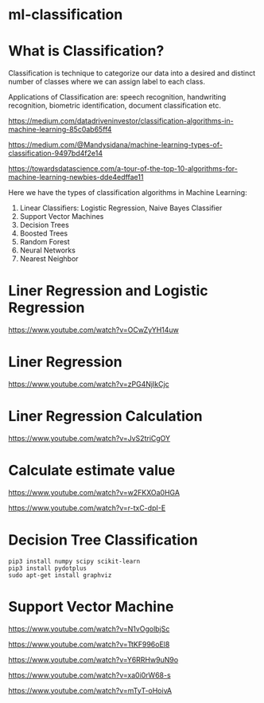 # ml-classification
# What is Classification?

Classification is technique to categorize our data into a desired and distinct number of classes where we can assign label to each class.

Applications of Classification are: speech recognition, handwriting recognition, biometric identification, document classification etc.

https://medium.com/datadriveninvestor/classification-algorithms-in-machine-learning-85c0ab65ff4

https://medium.com/@Mandysidana/machine-learning-types-of-classification-9497bd4f2e14

https://towardsdatascience.com/a-tour-of-the-top-10-algorithms-for-machine-learning-newbies-dde4edffae11

Here we have the types of classification algorithms in Machine Learning:

1. Linear Classifiers: Logistic Regression, Naive Bayes Classifier
2. Support Vector Machines
3. Decision Trees
4. Boosted Trees
5. Random Forest
6. Neural Networks
7. Nearest Neighbor

# Liner Regression and Logistic Regression
https://www.youtube.com/watch?v=OCwZyYH14uw

# Liner Regression
https://www.youtube.com/watch?v=zPG4NjIkCjc
# Liner Regression Calculation
https://www.youtube.com/watch?v=JvS2triCgOY
# Calculate estimate value
https://www.youtube.com/watch?v=w2FKXOa0HGA

https://www.youtube.com/watch?v=r-txC-dpI-E

# Decision Tree Classification
```
pip3 install numpy scipy scikit-learn
pip3 install pydotplus
sudo apt-get install graphviz
```
# Support Vector Machine
https://www.youtube.com/watch?v=N1vOgolbjSc

https://www.youtube.com/watch?v=TtKF996oEl8

https://www.youtube.com/watch?v=Y6RRHw9uN9o


https://www.youtube.com/watch?v=xa0i0rW68-s

https://www.youtube.com/watch?v=mTyT-oHoivA
